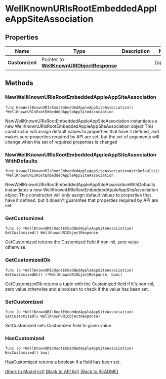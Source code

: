 # WellKnownURIsRootEmbeddedAppleAppSiteAssociation

## Properties

Name | Type | Description | Notes
------------ | ------------- | ------------- | -------------
**Customized** | Pointer to [**WellKnownURIObjectResponse**](WellKnownURIObjectResponse.md) |  | [optional] 

## Methods

### NewWellKnownURIsRootEmbeddedAppleAppSiteAssociation

`func NewWellKnownURIsRootEmbeddedAppleAppSiteAssociation() *WellKnownURIsRootEmbeddedAppleAppSiteAssociation`

NewWellKnownURIsRootEmbeddedAppleAppSiteAssociation instantiates a new WellKnownURIsRootEmbeddedAppleAppSiteAssociation object
This constructor will assign default values to properties that have it defined,
and makes sure properties required by API are set, but the set of arguments
will change when the set of required properties is changed

### NewWellKnownURIsRootEmbeddedAppleAppSiteAssociationWithDefaults

`func NewWellKnownURIsRootEmbeddedAppleAppSiteAssociationWithDefaults() *WellKnownURIsRootEmbeddedAppleAppSiteAssociation`

NewWellKnownURIsRootEmbeddedAppleAppSiteAssociationWithDefaults instantiates a new WellKnownURIsRootEmbeddedAppleAppSiteAssociation object
This constructor will only assign default values to properties that have it defined,
but it doesn't guarantee that properties required by API are set

### GetCustomized

`func (o *WellKnownURIsRootEmbeddedAppleAppSiteAssociation) GetCustomized() WellKnownURIObjectResponse`

GetCustomized returns the Customized field if non-nil, zero value otherwise.

### GetCustomizedOk

`func (o *WellKnownURIsRootEmbeddedAppleAppSiteAssociation) GetCustomizedOk() (*WellKnownURIObjectResponse, bool)`

GetCustomizedOk returns a tuple with the Customized field if it's non-nil, zero value otherwise
and a boolean to check if the value has been set.

### SetCustomized

`func (o *WellKnownURIsRootEmbeddedAppleAppSiteAssociation) SetCustomized(v WellKnownURIObjectResponse)`

SetCustomized sets Customized field to given value.

### HasCustomized

`func (o *WellKnownURIsRootEmbeddedAppleAppSiteAssociation) HasCustomized() bool`

HasCustomized returns a boolean if a field has been set.


[[Back to Model list]](../README.md#documentation-for-models) [[Back to API list]](../README.md#documentation-for-api-endpoints) [[Back to README]](../README.md)


